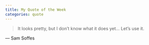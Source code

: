 ```yaml
---
title: My Quote of the Week
categories: quote
---
```


> It looks pretty, but I don’t know what it does yet… Let’s use it.

— Sam Soffes
